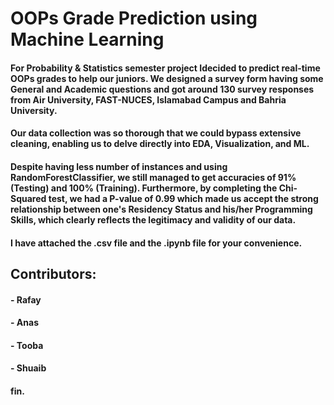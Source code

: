 # OOPs Grade Prediction using Machine Learning

#### For Probability & Statistics semester project Idecided to predict real-time OOPs grades to help our juniors. We designed a survey form having some General and Academic questions and got around 130 survey responses from Air University, FAST-NUCES, Islamabad Campus and Bahria University. 

#### Our data collection was so thorough that we could bypass extensive cleaning, enabling us to delve directly into EDA, Visualization, and ML.

#### Despite having less number of instances and using RandomForestClassifier, we still managed to get accuracies of 91% (Testing) and 100% (Training). Furthermore, by completing the Chi-Squared test, we had a P-value of 0.99 which made us accept the strong relationship between one's Residency Status and his/her Programming Skills, which clearly reflects the legitimacy and validity of our data.

#### I have attached the .csv file and the .ipynb file for your convenience.

## Contributors:
#### - Rafay
#### - Anas
#### - Tooba
#### - Shuaib

#### fin.
